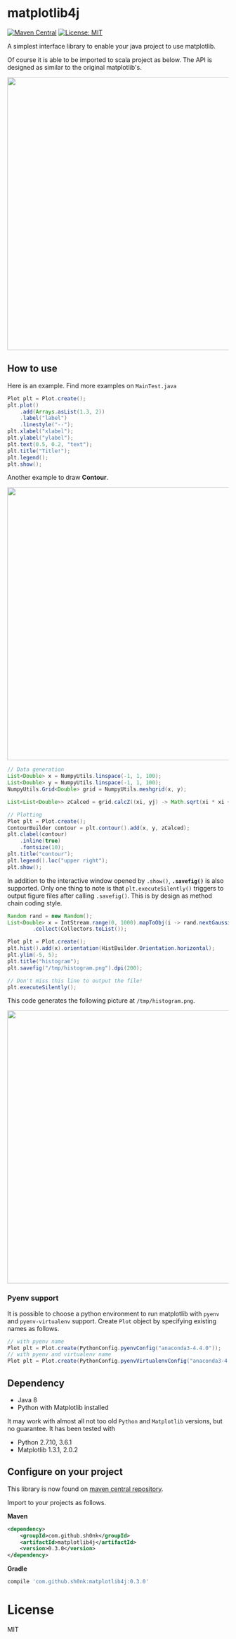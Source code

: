 # matplotlib4j

[![Maven Central](https://maven-badges.herokuapp.com/maven-central/com.github.sh0nk/matplotlib4j/badge.svg)](https://maven-badges.herokuapp.com/maven-central/com.github.sh0nk/matplotlib4j) [![License: MIT](https://img.shields.io/badge/License-MIT-yellow.svg)](https://opensource.org/licenses/MIT)


A simplest interface library to enable your java project to use matplotlib.

Of course it is able to be imported to scala project as below. The API is designed as similar to the original matplotlib's.

<img src="https://user-images.githubusercontent.com/6478810/31043250-bdacdd12-a5f3-11e7-88ee-0e91c851c6f7.png" width="620px">


## How to use

Here is an example. Find more examples on `MainTest.java`

```java
Plot plt = Plot.create();
plt.plot()
    .add(Arrays.asList(1.3, 2))
    .label("label")
    .linestyle("--");
plt.xlabel("xlabel");
plt.ylabel("ylabel");
plt.text(0.5, 0.2, "text");
plt.title("Title!");
plt.legend();
plt.show();
```

Another example to draw **Contour**.

<img src="https://user-images.githubusercontent.com/6478810/31847390-d2422f2a-b656-11e7-9fca-d503cd70a253.png" width="620px">

```java
// Data generation
List<Double> x = NumpyUtils.linspace(-1, 1, 100);
List<Double> y = NumpyUtils.linspace(-1, 1, 100);
NumpyUtils.Grid<Double> grid = NumpyUtils.meshgrid(x, y);

List<List<Double>> zCalced = grid.calcZ((xi, yj) -> Math.sqrt(xi * xi + yj * yj));

// Plotting
Plot plt = Plot.create();
ContourBuilder contour = plt.contour().add(x, y, zCalced);
plt.clabel(contour)
    .inline(true)
    .fontsize(10);
plt.title("contour");
plt.legend().loc("upper right");
plt.show();
```

In addition to the interactive window opened by `.show()`, **`.savefig()`** is also supported. 
Only one thing to note is that `plt.executeSilently()` triggers to output figure files after calling `.savefig()`.
This is by design as method chain coding style.

```java
Random rand = new Random();
List<Double> x = IntStream.range(0, 1000).mapToObj(i -> rand.nextGaussian())
        .collect(Collectors.toList());

Plot plt = Plot.create();
plt.hist().add(x).orientation(HistBuilder.Orientation.horizontal);
plt.ylim(-5, 5);
plt.title("histogram");
plt.savefig("/tmp/histogram.png").dpi(200);

// Don't miss this line to output the file!
plt.executeSilently();
```

This code generates the following picture at `/tmp/histogram.png`.

<img src="https://user-images.githubusercontent.com/6478810/32616055-c0ec5652-c5b4-11e7-9824-a1628b3b5141.png" width="620px">


### Pyenv support

It is possible to choose a python environment to run matplotlib with `pyenv` and `pyenv-virtualenv` support. Create `Plot` object by specifying existing names as follows.

```java
// with pyenv name
Plot plt = Plot.create(PythonConfig.pyenvConfig("anaconda3-4.4.0"));
// with pyenv and virtualenv name
Plot plt = Plot.create(PythonConfig.pyenvVirtualenvConfig("anaconda3-4.4.0", "env_plot"));
```

## Dependency

* Java 8
* Python with Matplotlib installed

It may work with almost all not too old `Python` and `Matplotlib` versions, but no guarantee. It has been tested with 

* Python 2.7.10, 3.6.1
* Matplotlib 1.3.1, 2.0.2

## Configure on your project

This library is now found on [maven central repository](http://search.maven.org/#artifactdetails%7Ccom.github.sh0nk%7Cmatplotlib4j%7C0.3.0%7Cjar).

Import to your projects as follows.

**Maven**

```xml
<dependency>
    <groupId>com.github.sh0nk</groupId>
    <artifactId>matplotlib4j</artifactId>
    <version>0.3.0</version>
</dependency>
```

**Gradle**

```groovy
compile 'com.github.sh0nk:matplotlib4j:0.3.0'
```

# License

MIT

